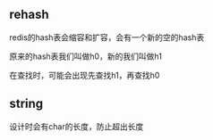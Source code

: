 ## rehash

redis的hash表会缩容和扩容，会有一个新的空的hash表

原来的hash表我们叫做h0，新的我们叫做h1

在查找时，可能会出现先查找h1，再查找h0



## string

设计时会有char的长度，防止超出长度